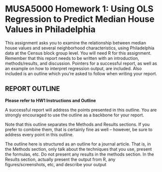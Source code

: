 # MUSA5000 Homework 1: Using OLS Regression to Predict Median House Values in Philadelphia

This assignment asks you to examine the relationship between median house values and several neighborhood characteristics, using Philadelphia data at the Census block group level. You will need R for this assignment. Remember that this report needs to be written with an introduction, methods/results, and discussion. Pointers for a successful report, as well as an example on how to interpret regression output, are included. Also included is an outline which you’re asked to follow when writing your report. 

## REPORT OUTLINE

**Please refer to HW1 Instructions and Outline**

A successful report will address the points presented in this outline. You are strongly encouraged to use the outline as a backbone for your report. 

Note that this outline separates the Methods and Results sections. If you prefer to combine them, that is certainly fine as well – however, be sure to address every point in this outline. 

The outline here is structured as an outline for a journal article. That is, in the Methods section, only talk about the techniques that you use, present the formulas, etc. Do not present any results in the methods section. In the Results section, actually present the output from R, any figures/screenshots, etc, and describe your output

